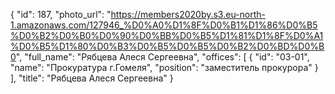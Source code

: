 {
    "id": 187,
    "photo_url": "https://members2020by.s3.eu-north-1.amazonaws.com/127946_%D0%A0%D1%8F%D0%B1%D1%86%D0%B5%D0%B2%D0%B0%D0%90%D0%BB%D0%B5%D1%81%D1%8F%D0%A1%D0%B5%D1%80%D0%B3%D0%B5%D0%B5%D0%B2%D0%BD%D0%B0",
    "full_name": "Рябцева Алеся Сергеевна",
    "offices": [
        {
            "id": "03-01",
            "name": "Прокуратура г.Гомеля",
            "position": "заместитель прокурора"
        }
    ],
    "title": "Рябцева Алеся Сергеевна"
}